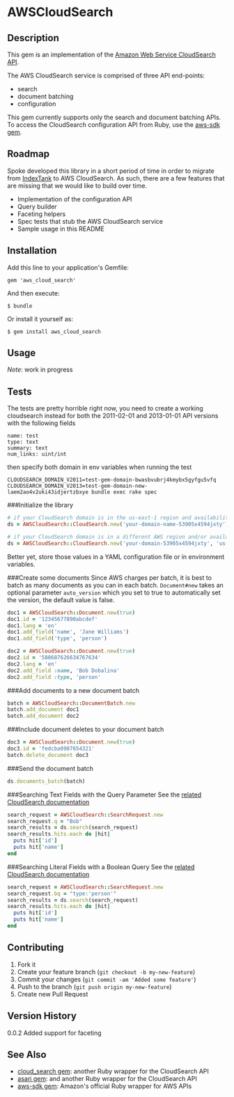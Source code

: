# AWSCloudSearch

## Description

This gem is an implementation of the [Amazon Web Service CloudSearch API](http://aws.amazon.com/cloudsearch/).

The AWS CloudSearch service is comprised of three API end-points:

* search
* document batching
* configuration

This gem currently supports only the search and document batching APIs. To access the CloudSearch configuration API from Ruby, use the [aws-sdk gem](https://github.com/aws/aws-sdk-ruby).

## Roadmap

Spoke developed this library in a short period of time in order to migrate from [IndexTank](https://github.com/linkedin/indextank-engine) to AWS CloudSearch. As such, there are a few features that are missing that we would like to build over time.

+ Implementation of the configuration API
+ Query builder
+ Faceting helpers
+ Spec tests that stub the AWS CloudSearch service
+ Sample usage in this README

## Installation

Add this line to your application's Gemfile:

    gem 'aws_cloud_search'

And then execute:

    $ bundle

Or install it yourself as:

    $ gem install aws_cloud_search


## Usage

*Note*: work in progress


## Tests

The tests are pretty horrible right now, you need to create a working cloudsearch instead for both the 2011-02-01 and
2013-01-01 API versions with the following fields

    name: test
    type: text
    summary: text
    num_links: uint/int

then specify both domain in env variables when running the test

    CLOUDSEARCH_DOMAIN_V2011=test-gem-domain-bwasbvubrj4kmybx5gyfgu5vfq CLOUDSEARCH_DOMAIN_V2013=test-gem-domain-new-laem2ao4v2uki43idjertzbxye bundle exec rake spec


###Initialize the library

```ruby
# if your CloudSearch domain is in the us-east-1 region and availability zone
ds = AWSCloudSearch::CloudSearch.new('your-domain-name-53905x4594jxty')

# if your CloudSearch domain is in a different AWS region and/or availability zone
ds = AWSCloudSearch::CloudSearch.new('your-domain-53905x4594jxty', 'us-west-2')
```

Better yet, store those values in a YAML configuration file or in environment variables.

###Create some documents
Since AWS charges per batch, it is best to batch as many documents as you can in each batch. `Document#new` takes an optional parameter `auto_version` which you set to true to automatically set the version, the default value is false.

```ruby
doc1 = AWSCloudSearch::Document.new(true)
doc1.id = '12345677890abcdef'
doc1.lang = 'en'
doc1.add_field('name', 'Jane Williams')
doc1.add_field('type', 'person')

doc2 = AWSCloudSearch::Document.new(true)
doc2.id = '588687626634767634'
doc2.lang = 'en'
doc2.add_field :name, 'Bob Dobalina'
doc2.add_field :type, 'person'
```

###Add documents to a new document batch

```ruby
batch = AWSCloudSearch::DocumentBatch.new    
batch.add_document doc1
batch.add_document doc2
```

###Include document deletes to your document batch
```ruby
doc3 = AWSCloudSearch::Document.new(true)
doc3.id = 'fedcba0987654321'
batch.delete_document doc3
```

###Send the document batch

```ruby
ds.documents_batch(batch)
```

###Searching Text Fields with the Query Parameter
See the [related CloudSearch documentation](http://docs.aws.amazon.com/cloudsearch/latest/developerguide/searching.text.html#searching.text.q)

````ruby
search_request = AWSCloudSearch::SearchRequest.new
search_request.q = "Bob"
search_results = ds.search(search_request)
search_results.hits.each do |hit|
  puts hit['id']
  puts hit['name']
end
````

###Searching Literal Fields with a Boolean Query
See the [related CloudSearch documentation](http://docs.aws.amazon.com/cloudsearch/latest/developerguide/searching.literal.html)

```ruby
search_request = AWSCloudSearch::SearchRequest.new
search_request.bq = "type:'person'"
search_results = ds.search(search_request)
search_results.hits.each do |hit|
  puts hit['id']
  puts hit['name']
end
```

## Contributing

1. Fork it
2. Create your feature branch (`git checkout -b my-new-feature`)
3. Commit your changes (`git commit -am 'Added some feature'`)
4. Push to the branch (`git push origin my-new-feature`)
5. Create new Pull Request

## Version History

0.0.2 Added support for faceting

## See Also
* [cloud_search gem](https://github.com/willian/cloud_search): another Ruby wrapper for the CloudSearch API
* [asari gem](https://github.com/duwanis/asari): and another Ruby wrapper for the CloudSearch API
* [aws-sdk gem](https://github.com/aws/aws-sdk-ruby): Amazon's official Ruby wrapper for AWS APIs
